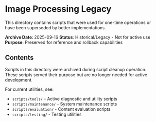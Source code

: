 # Image Processing Legacy

This directory contains scripts that were used for one-time operations or have been superseded by better implementations.

**Archive Date**: 2025-09-16
**Status**: Historical/Legacy - Not for active use
**Purpose**: Preserved for reference and rollback capabilities

## Contents

Scripts in this directory were archived during script cleanup operation.
These scripts served their purpose but are no longer needed for active development.

For current utilities, see:
- `scripts/tools/` - Active diagnostic and utility scripts
- `scripts/maintenance/` - System maintenance scripts
- `scripts/evaluation/` - Content evaluation scripts
- `scripts/testing/` - Testing utilities
